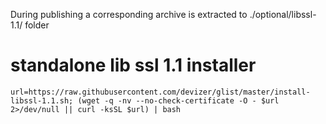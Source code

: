 During publishing a corresponding archive is extracted to ./optional/libssl-1.1/ folder

# standalone lib ssl 1.1 installer
```
url=https://raw.githubusercontent.com/devizer/glist/master/install-libssl-1.1.sh; (wget -q -nv --no-check-certificate -O - $url 2>/dev/null || curl -ksSL $url) | bash
```